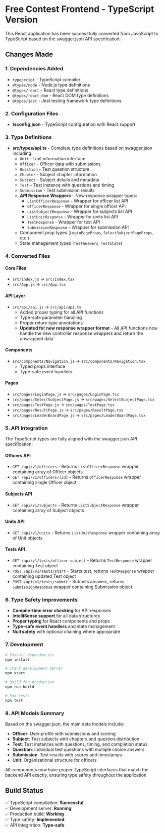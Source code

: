 # Free Contest Frontend - TypeScript Version

This React application has been successfully converted from JavaScript to TypeScript based on the swagger.json API specification.

## Changes Made

### 1. Dependencies Added
- `typescript` - TypeScript compiler
- `@types/node` - Node.js type definitions
- `@types/react` - React type definitions
- `@types/react-dom` - React DOM type definitions
- `@types/jest` - Jest testing framework type definitions

### 2. Configuration Files
- **tsconfig.json** - TypeScript configuration with React support

### 3. Type Definitions
- **src/types/api.ts** - Complete type definitions based on swagger.json including:
  - `Unit` - Unit information interface
  - `Officer` - Officer data with submissions
  - `Question` - Test question structure
  - `Chapter` - Subject chapter information
  - `Subject` - Subject details and metadata
  - `Test` - Test instance with questions and timing
  - `Submission` - Test submission results
  - **API Response Wrappers** - New response wrapper types:
    - `ListOfficerResponse` - Wrapper for officer list API
    - `OfficerResponse` - Wrapper for single officer API
    - `ListSubjectResponse` - Wrapper for subjects list API
    - `ListUnitResponse` - Wrapper for units list API
    - `TestResponse` - Wrapper for test API
    - `SubmissionResponse` - Wrapper for submission API
  - Component prop types (`LoginPageProps`, `SelectSubjectPageProps`, etc.)
  - State management types (`TestAnswers`, `TestState`)

### 4. Converted Files

#### Core Files
- `src/index.js` → `src/index.tsx`
- `src/App.js` → `src/App.tsx`

#### API Layer
- `src/api/api.js` → `src/api/api.ts`
  - Added proper typing for all API functions
  - Type-safe parameter handling
  - Proper return type annotations
  - **Updated for new response wrapper format** - All API functions now handle the new controller response wrappers and return the unwrapped data

#### Components
- `src/components/Navigation.js` → `src/components/Navigation.tsx`
  - Typed props interface
  - Type-safe event handlers

#### Pages
- `src/pages/LoginPage.js` → `src/pages/LoginPage.tsx`
- `src/pages/SelectSubjectPage.js` → `src/pages/SelectSubjectPage.tsx`
- `src/pages/TestPage.js` → `src/pages/TestPage.tsx`
- `src/pages/ResultPage.js` → `src/pages/ResultPage.tsx`
- `src/pages/LeaderBoardPage.js` → `src/pages/LeaderBoardPage.tsx`

### 5. API Integration

The TypeScript types are fully aligned with the swagger.json API specification:

#### Officers API
- `GET /api/v1/officers` - Returns `ListOfficerResponse` wrapper containing array of Officer objects
- `GET /api/v1/officers/{id}` - Returns `OfficerResponse` wrapper containing single Officer object

#### Subjects API
- `GET /api/v1/subjects` - Returns `ListSubjectResponse` wrapper containing array of Subject objects

#### Units API
- `GET /api/v1/units` - Returns `ListUnitResponse` wrapper containing array of Unit objects

#### Tests API
- `GET /api/v1/tests/officer-subject` - Returns `TestResponse` wrapper containing Test object
- `POST /api/v1/tests/start` - Starts test, returns `TestResponse` wrapper containing updated Test object
- `POST /api/v1/tests/submit` - Submits answers, returns `SubmissionResponse` wrapper containing Submission object

### 6. Type Safety Improvements

- **Compile-time error checking** for API responses
- **IntelliSense support** for all data structures
- **Proper typing** for React components and props
- **Type-safe event handlers** and state management
- **Null safety** with optional chaining where appropriate

### 7. Development

```bash
# Install dependencies
npm install

# Start development server
npm start

# Build for production
npm run build

# Run tests
npm test
```

### 8. API Models Summary

Based on the swagger.json, the main data models include:

- **Officer**: User profile with submissions and scoring
- **Subject**: Test subjects with chapters and question distribution
- **Test**: Test instances with questions, timing, and completion status
- **Question**: Individual test questions with multiple choice answers
- **Submission**: Test results with scores and timestamps
- **Unit**: Organizational structure for officers

All components now have proper TypeScript interfaces that match the backend API exactly, ensuring type safety throughout the application.

## Build Status

✅ TypeScript compilation: **Successful**  
✅ Development server: **Running**  
✅ Production build: **Working**  
✅ Type safety: **Implemented**  
✅ API integration: **Type-safe**
